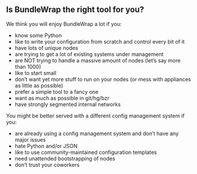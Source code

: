 <style>.bs-sidebar { display: none; }</style>

## Is BundleWrap the right tool for you?

We think you will enjoy BundleWrap a lot if you:

-   know some Python
-   like to write your configuration from scratch and control every bit
    of it
-   have lots of unique nodes
-   are trying to get a lot of existing systems under management
-   are NOT trying to handle a massive amount of nodes (let’s say more
    than 1000)
-   like to start small
-   don’t want yet more stuff to run on your nodes (or mess with
    appliances as little as possible)
-   prefer a simple tool to a fancy one
-   want as much as possible in git/hg/bzr
-   have strongly segmented internal networks

You might be better served with a different config management system if
you:

-   are already using a config management system and don’t have any
    major issues
-   hate Python and/or JSON
-   like to use community-maintained configuration templates
-   need unattended bootstrapping of nodes
-   don’t trust your coworkers
